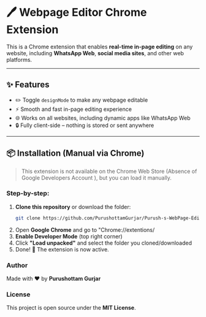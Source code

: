 # 🖊️ Webpage Editor Chrome Extension

This is a Chrome extension that enables **real-time in-page editing** on any website, including **WhatsApp Web**, **social media sites**, and other web platforms.

---

## ✨ Features

- ✏️ Toggle `designMode` to make any webpage editable
- ⚡ Smooth and fast in-page editing experience
- 🌐 Works on all websites, including dynamic apps like WhatsApp Web
- 🔒 Fully client-side – nothing is stored or sent anywhere

---

## 📦 Installation (Manual via Chrome)

> This extension is not available on the Chrome Web Store (Absence of Google Developers Account ), but you can load it manually.

### Step-by-step:

1. **Clone this repository** or download the folder:
   ```bash
   git clone https://github.com/PurushottamGurjar/Purush-s-WebPage-Editor---Chrome-Extention.git
2. Open **Google Chrome** and go to  "Chrome://extentions/
3. **Enable Developer Mode** (top right corner)
4. Click **"Load unpacked"** and select the folder you cloned/downloaded
5. Done! 🎉 The extension is now active.


### Author
Made with ❤️ by **Purushottam Gurjar**

### License
This project is open source under the **MIT License**.


